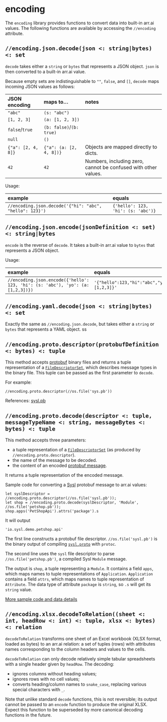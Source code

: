 # encoding

The `encoding` library provides functions to convert data into built-in arr.ai values.
The following functions are available by accessing the `//encoding` attribute.

## `//encoding.json.decode(json <: string|bytes) <: set`

`decode` takes either a `string` or `bytes` that represents a JSON object. `json`
is then converted to a built-in arr.ai value.

Because empty sets are indistinguishable to `""`, `false`, and `[]`, `decode`
maps incoming JSON values as follows:

| JSON encoding | maps to&hellip; | notes |
|:-|:-|:-|
| `"abc"` | `(s: "abc")` |
| `[1, 2, 3]` | `(a: [1, 2, 3])` |
| `false`/`true` | `(b: false)`/`(b: true)` |
| `null` | `()` |
| `{"a": [2, 4, 8]}` | `{"a": (a: [2, 4, 8])}` | Objects are mapped directly to dicts. |
| `42` | `42` | Numbers, including zero, cannot be confused with other values. |

Usage:

| example | equals |
|:-|:-|
| `//encoding.json.decode('{"hi": "abc", "hello": 123}')` | `{'hello': 123, 'hi': (s: 'abc')}` |

## `//encoding.json.encode(jsonDefinition <: set) <: string|bytes`

`encode` is the reverse of `decode`. It takes a built-in arr.ai value to `bytes` that represents a JSON object.

Usage:

| example | equals |
|:-|:-|
| `//encoding.json.encode({'hello': 123, 'hi': (s: 'abc'), 'yo': (a: [1,2,3])})` | `'{"hello":123,"hi":"abc","yo":[1,2,3]}'` |

## `//encoding.yaml.decode(json <: string|bytes) <: set`

Exactly the same as `//encoding.json.decode`, but takes either a `string` or `bytes` that represents a YAML object.
ss
## `//encoding.proto.descriptor(protobufDefinition <: bytes) <: tuple`

This method accepts [protobuf](https://github.com/protocolbuffers/protobuf) binary files and returns a tuple representation of a [`FileDescriptorSet`](https://pkg.go.dev/google.golang.org/protobuf@v1.25.0/types/descriptorpb?tab=doc#FileDescriptorSet), which describes message types in the binary file. This tuple can be passed as the first parameter to `decode`.

For example:

```arrai
//encoding.proto.descriptor(//os.file('sys.pb'))
```

References: [sysl.pb](https://github.com/arr-ai/arrai/blob/master/translate/pb/test/sysl.pb)

## `//encoding.proto.decode(descriptor <: tuple, messageTypeName <: string, messageBytes <: bytes) <: tuple`

This method accepts three parameters:

- a tuple representation of a [`FileDescriptorSet`](https://pkg.go.dev/google.golang.org/protobuf@v1.25.0/types/descriptorpb?tab=doc#FileDescriptorSet) (as produced by `//encoding.proto.descriptor`).
- the name of the message to be decoded.
- the content of an encoded [protobuf message](https://github.com/protocolbuffers/protobuf).

It returns a tuple representation of the encoded message.

Sample code for converting a [Sysl](https://github.com/anz-bank/sysl) protobuf message to arr.ai values:

```arrai
let syslDescriptor = //encoding.proto.descriptor(//os.file('sysl.pb'));
let shop = //encoding.proto.decode(syslDescriptor, 'Module', //os.file('petshop.pb'));
shop.apps('PetShopApi').attrs('package').s
```

It will output

```arrai
'io.sysl.demo.petshop.api'
```

The first line constructs a protobuf file descriptor. `//os.file('sysl.pb')` is the binary output of compiling [`sysl.proto`](https://github.com/anz-bank/sysl/blob/master/pkg/sysl/sysl.proto) with `protoc`.

The second line uses the `sysl` file descriptor to parse `//os.file('petshop.pb')`, a compiled Sysl `Module` message.

The output is `shop`, a tuple representing a `Module`. It contains a field `apps`, which maps names to tuple representations of `Application`. `Application` contains a field `attrs`, which maps names to tuple representation of `Attribute`. The data type of attribute `package` is `string`, so `.s` will get its `string` value.

[More sample code and data details](https://github.com/arr-ai/arrai/blob/master/syntax/pb_test.go)


## `//encoding.xlsx.decodeToRelation((sheet <: int, headRow <: int) <: tuple, xlsx <: bytes) <: relation`

`decodeToRelation` transforms one sheet of an Excel workbook (XLSX format, loaded as bytes) to an arr.ai relation: a set of tuples (rows) with attributes names corresponding to the column headers and values to the cells.

`decodeToRelation` can only decode relatively simple tabular spreadsheets with a single header given by `headRow`. The decoding:
 - ignores columns without heading values;
 - ignores rows with no cell values;
 - converts heading/column names to `snake_case`, replacing various special characters with `_`.

Note that unlike standard `decode` functions, this is not reversible; its output cannot be passed to an `encode` function to produce the original XLSX. Expect this function to be superseded by more canonical decoding functions in the future.
